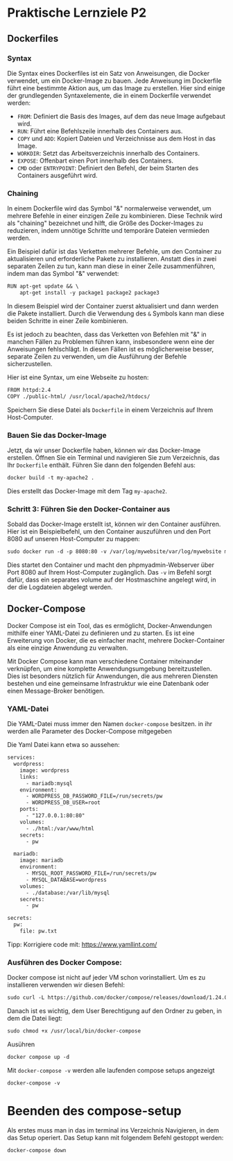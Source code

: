 # Praktische Lernziele P2

 
## Dockerfiles

### Syntax

Die Syntax eines Dockerfiles ist ein Satz von Anweisungen, die Docker verwendet, um ein Docker-Image zu bauen. Jede Anweisung im Dockerfile führt eine bestimmte Aktion aus, um das Image zu erstellen. Hier sind einige der grundlegenden Syntaxelemente, die in einem Dockerfile verwendet werden:

* `FROM`: Definiert die Basis des Images, auf dem das neue Image aufgebaut wird.
* `RUN`: Führt eine Befehlszeile innerhalb des Containers aus.
* `COPY` und `ADD`: Kopiert Dateien und Verzeichnisse aus dem Host in das Image.
* `WORKDIR`: Setzt das Arbeitsverzeichnis innerhalb des Containers.
* `EXPOSE`: Offenbart einen Port innerhalb des Containers.
* `CMD` oder `ENTRYPOINT`: Definiert den Befehl, der beim Starten des Containers ausgeführt wird.

### Chaining
In einem Dockerfile wird das Symbol "&" normalerweise verwendet, um mehrere Befehle in einer einzigen Zeile zu kombinieren. Diese Technik wird als "chaining" bezeichnet und hilft, die Größe des Docker-Images zu reduzieren, indem unnötige Schritte und temporäre Dateien vermieden werden.

Ein Beispiel dafür ist das Verketten mehrerer Befehle, um den Container zu aktualisieren und erforderliche Pakete zu installieren. Anstatt dies in zwei separaten Zeilen zu tun, kann man diese in einer Zeile zusammenführen, indem man das Symbol "&" verwendet:
```txt
RUN apt-get update && \
    apt-get install -y package1 package2 package3
```
In diesem Beispiel wird der Container zuerst aktualisiert und dann werden die Pakete installiert. Durch die Verwendung des `&` Symbols kann man diese beiden Schritte in einer Zeile kombinieren.

Es ist jedoch zu beachten, dass das Verketten von Befehlen mit "&" in manchen Fällen zu Problemen führen kann, insbesondere wenn eine der Anweisungen fehlschlägt. In diesen Fällen ist es möglicherweise besser, separate Zeilen zu verwenden, um die Ausführung der Befehle sicherzustellen.

Hier ist eine Syntax, um eine Webseite zu hosten:

```txt
FROM httpd:2.4
COPY ./public-html/ /usr/local/apache2/htdocs/
```

Speichern Sie diese Datei als `Dockerfile` in einem Verzeichnis auf Ihrem Host-Computer.

### Bauen Sie das Docker-Image

Jetzt, da wir unser Dockerfile haben, können wir das Docker-Image erstellen. Öffnen Sie ein Terminal und navigieren Sie zum Verzeichnis, das Ihr `Dockerfile` enthält. Führen Sie dann den folgenden Befehl aus:

```txt
docker build -t my-apache2 .
```

Dies erstellt das Docker-Image mit dem Tag `my-apache2`.

### Schritt 3: Führen Sie den Docker-Container aus

Sobald das Docker-Image erstellt ist, können wir den Container ausführen. Hier ist ein Beispielbefehl, um den Container auszuführen und den Port 8080 auf unseren Host-Computer zu mappen:
```txt
sudo docker run -d -p 8080:80 -v /var/log/mywebsite/var/log/mywebsite my-apache2:latest
```

Dies startet den Container und macht den phpmyadmin-Webserver über Port 8080 auf Ihrem Host-Computer zugänglich. Das `-v` im Befehl sorgt dafür, dass ein separates volume auf der Hostmaschine angelegt wird, in der die Logdateien abgelegt werden. 


## Docker-Compose

Docker Compose ist ein Tool, das es ermöglicht, Docker-Anwendungen mithilfe einer YAML-Datei zu definieren und zu starten. Es ist eine Erweiterung von Docker, die es einfacher macht, mehrere Docker-Container als eine einzige Anwendung zu verwalten.

Mit Docker Compose kann man verschiedene Container miteinander verknüpfen, um eine komplette Anwendungsumgebung bereitzustellen. Dies ist besonders nützlich für Anwendungen, die aus mehreren Diensten bestehen und eine gemeinsame Infrastruktur wie eine Datenbank oder einen Message-Broker benötigen.

### YAML-Datei

Die YAML-Datei muss immer den Namen `docker-compose` besitzen. in ihr werden alle Parameter des Docker-Compose mitgegeben


Die Yaml Datei kann etwa so aussehen:

```txt
services:
  wordpress:
    image: wordpress
    links:
      - mariadb:mysql
    environment:
      - WORDPRESS_DB_PASSWORD_FILE=/run/secrets/pw
      - WORDPRESS_DB_USER=root
    ports:
      - "127.0.0.1:80:80"
    volumes:
      - ./html:/var/www/html
    secrets: 
      - pw 

  mariadb:
    image: mariadb
    environment:
      - MYSQL_ROOT_PASSWORD_FILE=/run/secrets/pw
      - MYSQL_DATABASE=wordpress
    volumes:
      - ./database:/var/lib/mysql
    secrets:
      - pw 

secrets:
  pw:
    file: pw.txt

 ```
 
Tipp: Korrigiere code mit: https://www.yamllint.com/
### Ausführen des Docker Compose:
Docker compose ist nicht auf jeder VM schon vorinstalliert. Um es zu installieren verwenden wir diesen Befehl:

```txt
sudo curl -L https://github.com/docker/compose/releases/download/1.24.0/docker-compose-$(uname -s)-$(uname -m) -o /usr/local/bin/docker-compose
```
Danach ist es wichtig, dem User Berechtigung auf den Ordner zu geben, in dem die Datei liegt:

```txt
sudo chmod +x /usr/local/bin/docker-compose
```

Ausühren 
```txt
docker compose up -d
```
Mit `docker-compose -v` werden alle laufenden compose setups angezeigt
```txt
docker-compose -v
```


# Beenden des compose-setup
Als erstes muss man in das im terminal ins Verzeichnis Navigieren, in dem das Setup operiert.
Das Setup kann mit folgendem Befehl gestoppt werden:
```txt
docker-compose down
```
